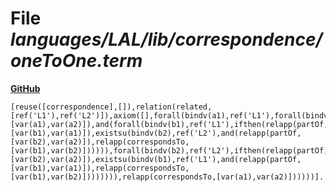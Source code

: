 # File _languages/LAL/lib/correspondence/oneToOne.term_
**[GitHub](https://github.com/softlang/yas/blob/master/languages/LAL/lib/correspondence/oneToOne.term)**
```
[reuse([correspondence],[]),relation(related,[ref('L1'),ref('L2')]),axiom([],forall(bindv(a1),ref('L1'),forall(bindv(a2),ref('L2'),ifthen(and(relapp(related,[var(a1),var(a2)]),and(forall(bindv(b1),ref('L1'),ifthen(relapp(partOf,[var(b1),var(a1)]),existsu(bindv(b2),ref('L2'),and(relapp(partOf,[var(b2),var(a2)]),relapp(correspondsTo,[var(b1),var(b2)]))))),forall(bindv(b2),ref('L2'),ifthen(relapp(partOf,[var(b2),var(a2)]),existsu(bindv(b1),ref('L1'),and(relapp(partOf,[var(b1),var(a1)]),relapp(correspondsTo,[var(b1),var(b2)]))))))),relapp(correspondsTo,[var(a1),var(a2)])))))].
```
